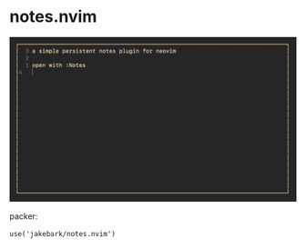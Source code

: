 # notes.nvim


<img src="./img/readme.png" width="650">

packer:
```
use('jakebark/notes.nvim')
```
